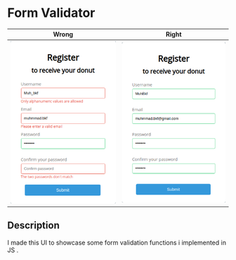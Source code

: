 # Form Validator 
|Wrong|Right|         
|----------------|-------------------------------|
| <img src="Demo/formValidator/formWrong.png"/> | <img src="Demo/formValidator/formRight.png" /> | 
## Description 
I made this UI to showcase some form validation functions i implemented in JS .
